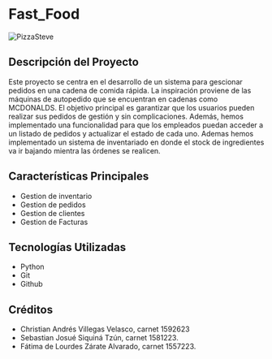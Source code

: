 # Fast_Food
![PizzaSteve](https://w7.pngwing.com/pngs/822/778/png-transparent-pixel-art-pizza-youtube-pizza-food-digital-image-pixels.png)
 
## Descripción del Proyecto
Este proyecto se centra en el desarrollo de un sistema para gescionar pedidos en una cadena de comida rápida. La inspiración proviene de las máquinas de autopedido que se encuentran en cadenas como MCDONALDS. El objetivo principal es garantizar que los usuarios pueden realizar sus pedidos de gestión y sin complicaciones. Además, hemos implementado una funcionalidad para que los empleados puedan acceder a un listado de pedidos y actualizar el estado de cada uno. Ademas hemos implementado un sistema de inventariado en donde el stock de ingredientes va ir bajando mientra las órdenes se realicen.

## Características Principales
- Gestion de inventario
- Gestion de pedidos
- Gestion de clientes
- Gestion de Facturas

## Tecnologías Utilizadas
- Python
- Git
- Github

## Créditos
- Christian Andrés Villegas Velasco, carnet 1592623
- Sebastian Josué Siquiná Tzún, carnet 1581223.
- Fátima de Lourdes Zárate Alvarado, carnet 1557223.
